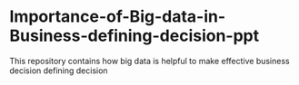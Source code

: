 # Importance-of-Big-data-in-Business-defining-decision-ppt
This repository contains how big data is helpful to make effective business decision defining decision
